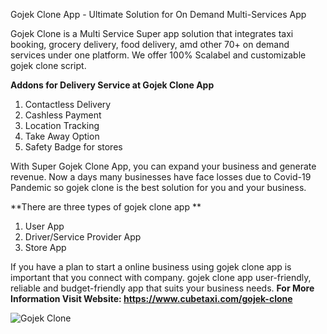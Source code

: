 Gojek Clone App - Ultimate Solution for On Demand Multi-Services App 

Gojek Clone is a Multi Service Super app solution that integrates taxi booking, grocery delivery, food delivery, amd other 70+ on demand services under one platform. We offer 100% Scalabel and customizable gojek clone script.  

**Addons for Delivery Service at Gojek Clone App**

1. Contactless Delivery
2. Cashless Payment
3. Location Tracking
4. Take Away Option
5. Safety Badge for stores

With Super Gojek Clone App, you can expand your business and generate revenue. Now a days many businesses have face losses due to Covid-19 Pandemic so gojek clone is the best solution for you and your business.

**There are three types of gojek clone app **

1. User App
2. Driver/Service Provider App
3. Store App

If you have a plan to start a online business using gojek clone app is important that you connect with company. gojek clone app user-friendly, reliable and budget-friendly app that suits your business needs. **For More Information Visit Website: https://www.cubetaxi.com/gojek-clone**

![Gojek Clone](https://user-images.githubusercontent.com/51792955/128695749-422211ea-839a-4a6f-8e1c-789f1c09ce18.jpg)

